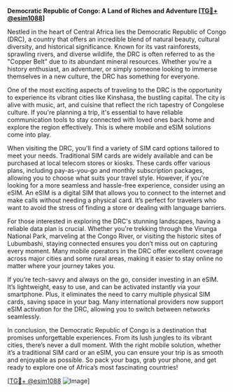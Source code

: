 **Democratic Republic of Congo: A Land of Riches and Adventure [[TG💪+ @esim1088](https://t.me/s/esim1088)]**

Nestled in the heart of Central Africa lies the Democratic Republic of Congo (DRC), a country that offers an incredible blend of natural beauty, cultural diversity, and historical significance. Known for its vast rainforests, sprawling rivers, and diverse wildlife, the DRC is often referred to as the "Copper Belt" due to its abundant mineral resources. Whether you're a history enthusiast, an adventurer, or simply someone looking to immerse themselves in a new culture, the DRC has something for everyone.

One of the most exciting aspects of traveling to the DRC is the opportunity to experience its vibrant cities like Kinshasa, the bustling capital. The city is alive with music, art, and cuisine that reflect the rich tapestry of Congolese culture. If you're planning a trip, it's essential to have reliable communication tools to stay connected with loved ones back home and explore the region effectively. This is where mobile and eSIM solutions come into play.

When visiting the DRC, you'll find a variety of SIM card options tailored to meet your needs. Traditional SIM cards are widely available and can be purchased at local telecom stores or kiosks. These cards offer various plans, including pay-as-you-go and monthly subscription packages, allowing you to choose what suits your travel style. However, if you're looking for a more seamless and hassle-free experience, consider using an eSIM. An eSIM is a digital SIM that allows you to connect to the internet and make calls without needing a physical card. It’s perfect for travelers who want to avoid the stress of finding a store or dealing with language barriers.

For those interested in exploring the DRC's stunning landscapes, having a reliable data plan is crucial. Whether you're trekking through the Virunga National Park, marveling at the Congo River, or visiting the historic sites of Lubumbashi, staying connected ensures you don’t miss out on capturing every moment. Many mobile operators in the DRC offer excellent coverage across major cities and some rural areas, making it easier to stay online no matter where your journey takes you.

If you’re tech-savvy and always on the go, consider investing in an eSIM. It’s lightweight, easy to use, and can be activated instantly via your smartphone. Plus, it eliminates the need to carry multiple physical SIM cards, saving space in your bag. Many international providers now support eSIM activation for the DRC, allowing you to switch between networks seamlessly.

In conclusion, the Democratic Republic of Congo is a destination that promises unforgettable experiences. From its lush jungles to its vibrant cities, there’s never a dull moment. With the right mobile solution, whether it’s a traditional SIM card or an eSIM, you can ensure your trip is as smooth and enjoyable as possible. So pack your bags, grab your phone, and get ready to explore one of Africa’s most fascinating countries! 

[[TG💪+ @esim1088](https://t.me/s/esim1088) ![Image](https://i.postimg.cc/Y0z9fWf4/image.png)]